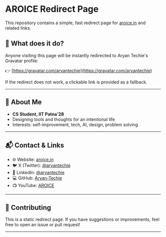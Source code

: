 # AROICE Redirect Page

This repository contains a simple, fast redirect page for [aroice.in](https://aroice.in) and related links.

## 🚀 What does it do?
Anyone visiting this page will be instantly redirected to Aryan Techie's Gravatar profile:

👉 [https://gravatar.com/aryantechie](https://gravatar.com/aryantechie)

If the redirect does not work, a clickable link is provided as a fallback.

---

## 👤 About Me
- **CS Student, IIT Patna'28**
- Designing tools and thoughts for an intentional life
- Interests: self-improvement, tech, AI, design, problem solving

---

## 📬 Contact & Links
- 🌐 Website: [aroice.in](https://aroice.in)
- 🐦 X (Twitter): [@aryantechie](https://x.com/aryantechie)
- 💼 LinkedIn: [@aryantechie](https://linkedin.com/in/aryantechie)
- 💻 GitHub: [Aryan-Techie](https://github.com/Aryan-Techie)
- 📺 YouTube: [AROICE](https://youtube.com/channel/UCtLe5rM6QC8Kz4vCJwGwmJQ)

---

## 🤝 Contributing
This is a static redirect page. If you have suggestions or improvements, feel free to open an issue or pull request!

---
